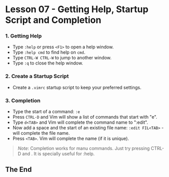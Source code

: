 # Lesson 07 -  Getting Help, Startup Script and Completion

### 1. Getting Help

- Type `:help` or press `<F1>` to open a help window.
- Type `:help cmd` to find help on `cmd`.
- Type `CTRL-W CTRL-W` to jump to another window.
- Type `:q` to close the help window.

### 2. Create a Startup Script

- Create a `.vimrc` startup script to keep your preferred settings.

### 3. Completion

- Type the start of a command: `:e`
- Press `CTRL-D` and Vim will show a list of commands that start with "e".
- Type `d<TAB>` and Vim will complete the command name to ":edit".
- Now add a space and the start of an existing file name: `:edit FIL<TAB>` - will complete the file name.
- Press `<TAB>`. Vim will complete the name (if it is unique).

> *Note*: Completion works for manu commands. Just try pressing CTRL-D and <TAB>. It is specially useful for :help.

## The End
